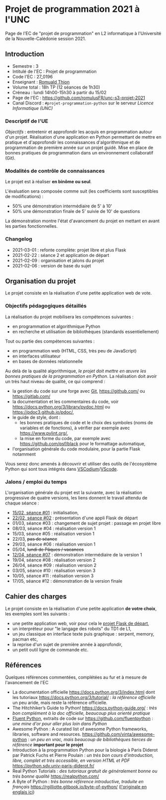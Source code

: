 Projet de programmation 2021 à l'UNC
====================================

Page de l'EC de "projet de programmation" en L2 informatique à l'Université de la Nouvelle-Calédonie session 2021.

Introduction
------------

* Semestre : 3
* Intitulé de l'EC : Projet de programmation
* Code l'EC : 27_0196
* Enseignant : [Romuald Thion](mailto:romuald.thion@unc.nc)
* Volume total : 18h TP (12 séances de 1h30)
* Créneau : lundi 14h00-15h30 à partir du 15/02
* Page de l'EC : <https://github.com/romulusFR/unc-s3-projet-2021>
* Canal Discord : `#projet-programmation-python` sur le serveur _Licence Informatique (UNC)_

### Descriptif de l'UE

*Objectifs* : entretenir et approfondir les acquis en programmation autour d'un projet.
Réalisation d'une application en Python permettant de mettre en pratique et d'approfondir les connaissances d'algorithmique et de programmation de première année sur un projet guidé.
Mise en place de bonnes pratiques de programmation dans un environnement collaboratif (Git).

### Modalités de contrôle de connaissances

Le projet est à réaliser **en binôme ou seul**.

L'évaluation sera composée comme suit (les coefficients sont susceptibles de modifications) :

* 50% une démonstration intermédiaire de 5' à 10'
* 50% une démonstration finale de 5' suivie de 10' de questions

La démonstration montre l'état d'avancement du projet en mettant en avant les parties fonctionnelles.

### Changelog

* 2021-03-01 : refonte complète: projet libre et plus Flask
* 2021-02-22 : séance 2 et application de départ
* 2021-02-09 : organisation et jalons du projet
* 2021-02-06 : version de base du sujet

Organisation du projet
----------------------

Le projet consiste en la réalisation d'une petite application web de vote.

### Objectifs pédagogiques détaillés

La réalisation du projet mobilisera les compétences suivantes :

* en programmation et algorithmique Python
* en recherche et utilisation de bibliothèques (standards essentiellement)

Tout ou partie des compétences suivantes :

* en programmation web (HTML, CSS, très peu de JavaScript)
* en interfaces utilisateur
* en bases de données relationnelle

Au delà de la qualité algorithmique, _le projet doit mettre en œuvre les bonnes pratiques de la programmation en Python_.
La réalisation doit avoir un très haut niveau de qualité, ce qui comprend :

* la gestion du code sur une forge avec [Git](https://git-scm.com/), <https://github.com/> ou <https://gitlab.com/>
* la documentation et les commentaires du code, voir <https://docs.python.org/3/library/pydoc.html> ou <https://pdoc3.github.io/pdoc/>,
* le guide de style, dont :
  - les bonnes pratiques de code et le choix des symboles (noms de variables et de fonctions), à vérifier par exemple avec <https://www.pylint.org/>,
  - la mise en forme du code, par exemple avec <https://github.com/psf/black> pour le formattage automatique,
* l'organisation générale du code modulaire, pour la partie Flask notamment

Vous serez donc amenés à découvrir et utiliser des outils de l'écosystème Python qui sont tous intégrés dans [VSCodium](https://vscodium.com/)/[VScode](https://code.visualstudio.com/).

### Jalons / emploi du temps

L'organisation générale du projet est la suivante, avec la réalisation progressive de quatre versions, les liens donnent le travail attendu de chaque séance :

* [15/02, séance #01](seances/SEANCE_01.md) : initialisation,
* [22/02, séance #02](seances/SEANCE_02.md) : présentation d'une appli Flask de départ
* 01/03, séance #03 : changement de sujet projet : passage en projet libre
* 08/03, séance #04 : réalisation version 1
* 15/03, séance #05 : réalisation version 1
* 22/03, ~~pas de séance~~
* 29/03, séance #06 : réalisation version 1
* 05/04, ~~lundi de Pâques / vacances~~
* [12/04, séance #07](seances/SEANCE_07.md) : démonstration intermédiaire de la version 1
* 19/04, séance #08 : réalisation version 2
* 26/04, séance #09 : réalisation version 2
* 03/05, séance #10 : réalisation version 3
* 10/05, séance #11 : réalisation version 3
* 17/05, séance #12 : démonstration de la version finale

Cahier des charges
------------------

Le projet consiste en la réalisation d'une petite application **de votre choix**, les exemples sont les suivants :

* une petite application web, voir pour cela le [projet Flask de départ](mini-app/app.py),
* un interpréteur pour "le langage des robots" du TD1 de L1,
* un jeu classique en interface texte puis graphique : serpent, memory, pacman etc,
* la reprise d'un sujet de première année à approfondir,
* un petit outil ligne de commande etc.

Références
----------

Quelques références commentées, complétées au fur et à mesure de l'avancement de l'EC

* La documentation officielle <https://docs.python.org/3/index.html> dont les tutoriaux <https://docs.python.org/3/tutorial/> : _la référence officielle_ un peu aride, mais reste la référence officielle.
* The Hitchhiker’s Guide to Python! <https://docs.python-guide.org/> : _très bon complément à la doc officielle, beaucoup plus orienté pratique_
* [Fluent Python](http://shop.oreilly.com/product/0636920032519.do), extraits de code sur <https://github.com/fluentpython> : _une mine d'or pour aller plus loin dans Python_
* Awesome Python : A curated list of awesome Python frameworks, libraries, software and resources. <https://github.com/vinta/awesome-python> : _un peu en vrac, mais beaucoup de bibliothèques tierces de référence_ **important pour le projet**
* Introduction à la programmation Python pour la biologie à Paris Diderot par Patrick Fuchs et Pierre Poulain : _un très bon cours d'introduction, libre, complet et très accessible, en version HTML et PDF_ <https://python.sdv.univ-paris-diderot.fr/>
* Real Python Tutorials  : _des tutoriaux gratuit de généralement bonne ou très bonne qualité_ <https://realpython.com/>
* A Byte of Python : _très bonne référence introductive, traduite en français_ <https://rgilliotte.gitbook.io/byte-of-python/> ([l'originale en englais ici](https://python.swaroopch.com/))
